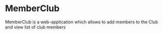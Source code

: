 # MemberClub
MemberClub is a web-application which allows to add members to the Club and view list of club members
